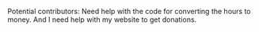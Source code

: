 Potential contributors: Need help with the code for converting the hours to money. And I need help with my website to get donations.
